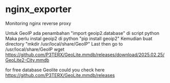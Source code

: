 # nginx_exporter
Monitoring nginx reverse proxy

Untuk GeoIP ada penambahan "import geoip2.database" di script python
Maka perlu instal geoip2 di python "pip install geoip2"
Kemudian buat directory "mkdir /usr/local/share/GeoIP"
Last then go to /usr/local/share/GeoIP 
wget https://github.com/P3TERX/GeoLite.mmdb/releases/download/2025.02.25/GeoLite2-City.mmdb

for free database Geolite could you check here https://github.com/P3TERX/GeoLite.mmdb/releases

